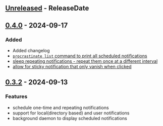 <!-- next-header -->

## [Unreleased] - ReleaseDate

## [0.4.0] - 2024-09-17

### Added

- Added changelog
- [`procrastinate list` command to print all scheduled notifications](https://github.com/Wasabi375/procrastinate/issues/2)
- [sleep repeating notifications - repeat them once at a different interval](https://github.com/Wasabi375/procrastinate/issues/6)
- [allow for sticky notification that only vanish when clicked](https://github.com/Wasabi375/procrastinate/issues/3)


## [0.3.2] - 2024-09-13

### Features
- schedule one-time and repeating notifications
- support for local(directory based) and user notifications
- background daemon to display scheduled notifications

<!-- next-url -->
[Unreleased]: https://github.com/wasabi375/procrastinate/compare/v0.4.0...HEAD
[0.4.0]: https://github.com/wasabi375/procrastinate/compare/0.3.2...v0.4.0
[0.3.2]: https://github.com/wasabi375/procrastinate/compare/cd38477e3a142789371bf512c0fe2fb524e97c80...0.3.2
